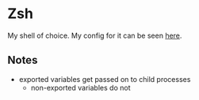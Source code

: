 # Zsh
My shell of choice. My config for it can be seen [here](https://github.com/nikitavoloboev/dotfiles/tree/master/zsh).

## Notes
- exported variables get passed on to child processes
	- non-exported variables do not